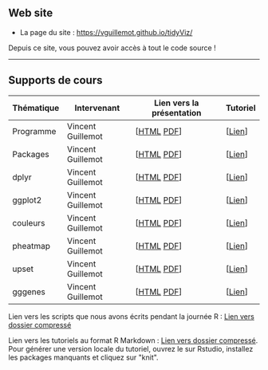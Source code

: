 ## Web site

- La page du site : <https://vguillemot.github.io/tidyViz/>

Depuis ce site, vous pouvez avoir accès à tout le code source !

****

## Supports de cours

| Thématique| Intervenant        | Lien vers la présentation | Tutoriel|
|-----------|--------------------|---------------------------------------|-----------|
| Programme | Vincent Guillemot  | [[HTML](vignettes/S00programme.html) [PDF](vignettes/S00programme.pdf)] | [[Lien](https://learnr.pasteur.fr/T00tuto/)] |
| Packages  | Vincent Guillemot  | [[HTML](vignettes/S01packages.html) [PDF](vignettes/S01packages.pdf)] | [[Lien](https://learnr.pasteur.fr/T01packages/)] |
| dplyr     | Vincent Guillemot  | [[HTML](vignettes/S02dplyr.html) [PDF](vignettes/S02dplyr.pdf)] | [[Lien](https://learnr.pasteur.fr/T02dplyr/)] |
| ggplot2   | Vincent Guillemot  | [[HTML](vignettes/S03ggplot2.html) [PDF](vignettes/S03ggplot2.pdf)] | [[Lien](https://learnr.pasteur.fr/T03ggplot2/)] |
| couleurs  | Vincent Guillemot  | [[HTML](vignettes/S04couleurs.html) [PDF](vignettes/S04couleurs.pdf)] | [[Lien](https://learnr.pasteur.fr/T04couleurs)] |
| pheatmap  | Vincent Guillemot  | [[HTML](vignettes/S05pheatmap.html) [PDF](vignettes/S05pheatmap.pdf)] | [[Lien](https://learnr.pasteur.fr/T05pheatmap)] |
| upset     | Vincent Guillemot  | [[HTML](vignettes/S06upset.html) [PDF](vignettes/S06upset.pdf)] | [[Lien](https://learnr.pasteur.fr/T06upset)] |
| gggenes   | Vincent Guillemot  | [[HTML](vignettes/S07gggenes.html) [PDF](vignettes/S07gggenes.pdf)] | [[Lien](https://learnr.pasteur.fr/T07gggenes)] |

Lien vers les scripts que nous avons écrits pendant la journée R : [Lien vers dossier compressé](inst/extdata/ebaiin2_01Rvisu.zip)

Lien vers les tutoriels au format R Markdown : [Lien vers dossier compressé](inst/extdata/tutos.zip). Pour générer une version locale du tutoriel, ouvrez le sur Rstudio, installez les packages manquants et cliquez sur "knit".
